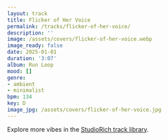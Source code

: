 ```yaml
---
layout: track
title: Flicker of Her Voice
permalink: /tracks/flicker-of-her-voice/
description: ''
image: /assets/covers/flicker-of-her-voice.webp
image_ready: false
date: 2025-01-01
duration: '3:07'
album: Run Loop
mood: []
genre:
- ambient
- minimalist
bpm: 134
key: D
image_jpg: /assets/covers/flicker-of-her-voice.jpg
---
```


Explore more vibes in the [StudioRich track library](/tracks/).
